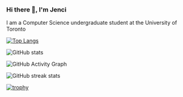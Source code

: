 ### Hi there 👋, I'm Jenci
I am a Computer Science undergraduate student at the University of Toronto

[![Top Langs](https://github-readme-stats.vercel.app/api/top-langs/?username=jenci2114)](https://github.com/anuraghazra/github-readme-stats)

![GitHub stats](https://github-readme-stats.vercel.app/api?username=jenci2114&show_icons=true)  

![GitHub Activity Graph](https://activity-graph.herokuapp.com/graph?username=jenci2114)  

![GitHub streak stats](https://github-readme-streak-stats.herokuapp.com/?user=jenci2114)  

[![trophy](https://github-profile-trophy.vercel.app/?username=jenci2114)](https://github.com/ryo-ma/github-profile-trophy)
